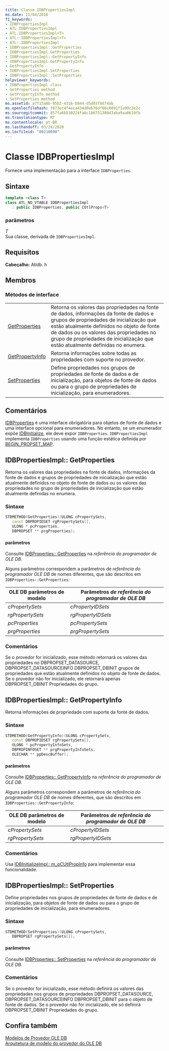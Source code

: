 ```yaml
---
title: Classe IDBPropertiesImpl
ms.date: 11/04/2016
f1_keywords:
- IDBPropertiesImpl
- ATL.IDBPropertiesImpl
- ATL.IDBPropertiesImpl<T>
- ATL::IDBPropertiesImpl<T>
- ATL::IDBPropertiesImpl
- IDBPropertiesImpl::GetProperties
- IDBPropertiesImpl.GetProperties
- IDBPropertiesImpl::GetPropertyInfo
- IDBPropertiesImpl.GetPropertyInfo
- GetPropertyInfo
- IDBPropertiesImpl.SetProperties
- IDBPropertiesImpl::SetProperties
helpviewer_keywords:
- IDBPropertiesImpl class
- GetProperties method
- GetPropertyInfo method
- SetProperties method
ms.assetid: a7f15a8b-95b2-4316-b944-d5d03f8d74ab
ms.openlocfilehash: f873ec4f4eca434d0eb76df86c0891f1a99c2e2c
ms.sourcegitcommit: 857fa6b530224fa6c18675138043aba9aa0619fb
ms.translationtype: MT
ms.contentlocale: pt-BR
ms.lasthandoff: 03/24/2020
ms.locfileid: "80210698"
---
```

# <a name="idbpropertiesimpl-class"></a>Classe IDBPropertiesImpl

Fornece uma implementação para a interface `IDBProperties`.

## <a name="syntax"></a>Sintaxe

```cpp
template <class T>
class ATL_NO_VTABLE IDBPropertiesImpl
   : public IDBProperties, public CUtlProps<T>
```

### <a name="parameters"></a>parâmetros

*T*<br/>
Sua classe, derivada de `IDBPropertiesImpl`.

## <a name="requirements"></a>Requisitos

**Cabeçalho:** Atldb. h

## <a name="members"></a>Membros

### <a name="interface-methods"></a>Métodos de interface

|||
|-|-|
|[GetProperties](#getproperties)|Retorna os valores das propriedades na fonte de dados, informações da fonte de dados e grupos de propriedades de inicialização que estão atualmente definidos no objeto de fonte de dados ou os valores das propriedades no grupo de propriedades de inicialização que estão atualmente definidas no enumera.|
|[GetPropertyInfo](#getpropertyinfo)|Retorna informações sobre todas as propriedades com suporte no provedor.|
|[SetProperties](#setproperties)|Define propriedades nos grupos de propriedades de fonte de dados e de inicialização, para objetos de fonte de dados ou para o grupo de propriedades de inicialização, para enumeradores.|

## <a name="remarks"></a>Comentários

[IDBProperties](/previous-versions/windows/desktop/ms719607(v=vs.85)) é uma interface obrigatória para objetos de fonte de dados e uma interface opcional para enumeradores. No entanto, se um enumerador expõe [IDBInitialize](/previous-versions/windows/desktop/ms713706(v=vs.85)), ele deve expor `IDBProperties`. `IDBPropertiesImpl` implementa `IDBProperties` usando uma função estática definida por [BEGIN_PROPSET_MAP](../../data/oledb/begin-propset-map.md).

## <a name="idbpropertiesimplgetproperties"></a><a name="getproperties"></a>IDBPropertiesImpl:: GetProperties

Retorna os valores das propriedades na fonte de dados, informações da fonte de dados e grupos de propriedades de inicialização que estão atualmente definidos no objeto de fonte de dados ou os valores das propriedades no grupo de propriedades de inicialização que estão atualmente definidas no enumera.

### <a name="syntax"></a>Sintaxe

```cpp
STDMETHOD(GetProperties)(ULONG cPropertySets,
   const DBPROPIDSET rgPropertySets[],
   ULONG * pcProperties,
   DBPROPSET ** prgProperties);
```

#### <a name="parameters"></a>parâmetros

Consulte [IDBProperties:: GetProperties](/previous-versions/windows/desktop/ms714344(v=vs.85)) na *referência do programador de OLE DB*.

Alguns parâmetros correspondem a parâmetros de *referência do programador OLE DB* de nomes diferentes, que são descritos em `IDBProperties::GetProperties`:

|OLE DB parâmetros de modelo|Parâmetros *de referência do programador de OLE DB*|
|--------------------------------|------------------------------------------------|
|*cPropertySets*|*cPropertyIDSets*|
|*rgPropertySets*|*rgPropertyIDSets*|
|*pcProperties*|*pcPropertySets*|
|*prgProperties*|*prgPropertySets*|

### <a name="remarks"></a>Comentários

Se o provedor for inicializado, esse método retornará os valores das propriedades no DBPROPSET_DATASOURCE, DBPROPSET_DATASOURCEINFO DBPROPSET_DBINIT grupos de propriedades que estão atualmente definidos no objeto de fonte de dados. Se o provedor não for inicializado, ele retornará apenas DBPROPSET_DBINIT Propriedades do grupo.

## <a name="idbpropertiesimplgetpropertyinfo"></a><a name="getpropertyinfo"></a>IDBPropertiesImpl:: GetPropertyInfo

Retorna informações de propriedade com suporte da fonte de dados.

### <a name="syntax"></a>Sintaxe

```cpp
STDMETHOD(GetPropertyInfo)(ULONG cPropertySets,
   const DBPROPIDSET rgPropertySets[],
   ULONG * pcPropertyInfoSets,
   DBPROPINFOSET ** prgPropertyInfoSets,
   OLECHAR ** ppDescBuffer);
```

#### <a name="parameters"></a>parâmetros

Consulte [IDBProperties:: GetPropertyInfo](/previous-versions/windows/desktop/ms718175(v=vs.85)) na *referência do programador de OLE DB*.

Alguns parâmetros correspondem a parâmetros de *referência do programador OLE DB* de nomes diferentes, que são descritos em `IDBProperties::GetPropertyInfo`:

|OLE DB parâmetros de modelo|Parâmetros *de referência do programador de OLE DB*|
|--------------------------------|------------------------------------------------|
|*cPropertySets*|*cPropertyIDSets*|
|*rgPropertySets*|*rgPropertyIDSets*|

### <a name="remarks"></a>Comentários

Usa [IDBInitializeImpl:: m_pCUtlPropInfo](../../data/oledb/idbinitializeimpl-m-pcutlpropinfo.md) para implementar essa funcionalidade.

## <a name="idbpropertiesimplsetproperties"></a><a name="setproperties"></a>IDBPropertiesImpl:: SetProperties

Define propriedades nos grupos de propriedades de fonte de dados e de inicialização, para objetos de fonte de dados ou para o grupo de propriedades de inicialização, para enumeradores.

### <a name="syntax"></a>Sintaxe

```cpp
STDMETHOD(SetProperties)(ULONG cPropertySets,
   DBPROPSET rgPropertySets[]);
```

#### <a name="parameters"></a>parâmetros

Consulte [IDBProperties:: SetProperties](/previous-versions/windows/desktop/ms723049(v=vs.85)) na *referência do programador de OLE DB*.

### <a name="remarks"></a>Comentários

Se o provedor for inicializado, esse método definirá os valores das propriedades nos grupos de propriedades DBPROPSET_DATASOURCE, DBPROPSET_DATASOURCEINFO DBPROPSET_DBINIT para o objeto de fonte de dados. Se o provedor não for inicializado, ele só definirá DBPROPSET_DBINIT Propriedades do grupo.

## <a name="see-also"></a>Confira também

[Modelos de Provedor OLE DB](../../data/oledb/ole-db-provider-templates-cpp.md)<br/>
[Arquitetura de modelo do provedor do OLE DB](../../data/oledb/ole-db-provider-template-architecture.md)
